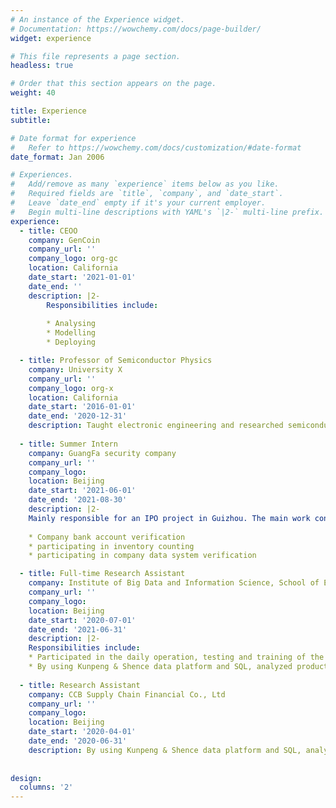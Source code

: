 ```yaml
---
# An instance of the Experience widget.
# Documentation: https://wowchemy.com/docs/page-builder/
widget: experience

# This file represents a page section.
headless: true

# Order that this section appears on the page.
weight: 40

title: Experience
subtitle:

# Date format for experience
#   Refer to https://wowchemy.com/docs/customization/#date-format
date_format: Jan 2006

# Experiences.
#   Add/remove as many `experience` items below as you like.
#   Required fields are `title`, `company`, and `date_start`.
#   Leave `date_end` empty if it's your current employer.
#   Begin multi-line descriptions with YAML's `|2-` multi-line prefix.
experience:
  - title: CEOO
    company: GenCoin
    company_url: ''
    company_logo: org-gc
    location: California
    date_start: '2021-01-01'
    date_end: ''
    description: |2-
        Responsibilities include:
        
        * Analysing
        * Modelling
        * Deploying

  - title: Professor of Semiconductor Physics
    company: University X
    company_url: ''
    company_logo: org-x
    location: California
    date_start: '2016-01-01'
    date_end: '2020-12-31'
    description: Taught electronic engineering and researched semiconductor physics.
    
  - title: Summer Intern
    company: GuangFa security company
    company_url: ''
    company_logo: 
    location: Beijing
    date_start: '2021-06-01'
    date_end: '2021-08-30'
    description: |2-
    Mainly responsible for an IPO project in Guizhou. The main work content includes: 
    
    * Company bank account verification
    * participating in inventory counting
    * participating in company data system verification

  - title: Full-time Research Assistant
    company: Institute of Big Data and Information Science, School of Economics and Management, USTB
    company_url: ''
    company_logo:
    location: Beijing
    date_start: '2020-07-01'
    date_end: '2021-06-31'
    description: |2-
    Responsibilities include:
    * Participated in the daily operation, testing and training of the company's Internet financial products, involved credit financing, account financing, bill financing, etc.
    * By using Kunpeng & Shence data platform and SQL, analyzed production conditions and user behaviors, completed data weekly and monthly reports, and provided advices for the department's digital operation strategy. 
    
  - title: Research Assistant
    company: CCB Supply Chain Financial Co., Ltd
    company_url: ''
    company_logo:
    location: Beijing
    date_start: '2020-04-01'
    date_end: '2020-06-31'
    description: By using Kunpeng & Shence data platform and SQL, analyzed production conditions and user behaviors, completed data weekly and monthly reports, and provided advices for the department's digital operation strategy. 
    
    
design:
  columns: '2'
---
```


